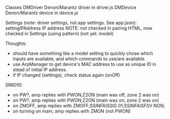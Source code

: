 Classes
  DMDriver        Denon/Marantz driver in driver.js
  DMDevice        Denon/Marantz device in device.js

Settings (note: driver settings, not app settings. See app.json):
  settingIPAddress   IP address       NOTE: not checked in pairing HTML, now checked in Settings (using pattern)
  (not yet: model)

Thoughts:
  - should have something like a model setting to quickly chose which inputs are available, and which commands to use/are available.
  - use ArpManager to get device's MAC address to use as unique ID in stead of initial IP address.
  - if IP changed (settings), check status again (onOff)

SR6010:
  - on PW?, amp replies with PWON;Z2ON (main was off, zone 2 was on)
  - on PW?, amp replies with PWON;Z2ON (main was on, zone 2 was on)
  - on ZMOFF, amp replies with ZMOFF;SSINFAISSIG 01;SSINFAISFSV NON;
  - on turning on main, amp replies with ZMON (not PWON)
